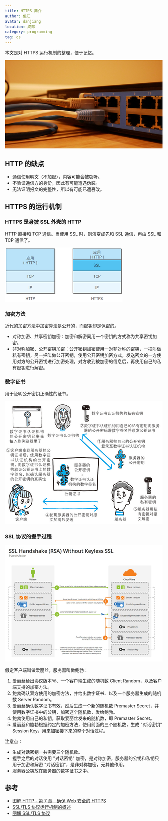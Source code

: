 ```yaml
---
title: HTTPS 简介
author: 但江
avatar: danjiang
location: 成都
category: programming
tag: cs
---
```


本文是对 HTTPS 运行机制的整理，便于记忆。

![Networking](/images/networking.jpg)

## HTTP 的缺点

* 通信使用明文（不加密），内容可能会被窃听。
* 不验证通信方的身份，因此有可能遭遇伪装。
* 无法证明报文的完整性，所以有可能已遭篡改。

## HTTPS 的运行机制

### HTTPS 是身披 SSL 外壳的 HTTP

HTTP 直接和 TCP 通信。当使用 SSL 时，则演变成先和 SSL 通信，再由 SSL 和 TCP 通信了。

![HTTP SSL](/images/http-ssl.png)

### 加密方法

近代的加密方法中加密算法是公开的，而密钥却是保密的。

* 对称加密、共享密钥加密：加密和解密同用一个密钥的方式称为共享密钥加密。
* 非对称加密、公开密钥加密：公开密钥加密使用一对非对称的密钥，一把叫做私有密钥，另一把叫做公开密钥，使用公开密钥加密方式，发送密文的一方使用对方的公开密钥进行加密处理，对方收到被加密的信息后，再使用自己的私有密钥进行解密。

### 数字证书

用于证明公开密钥正确性的证书。

![Certificate](/images/certificate.jpg)

### SSL 协议的握手过程

![SSL Handshake](/images/ssl-handshake.png)

假定客户端叫做爱丽丝，服务器叫做鲍勃：

1. 爱丽丝给出协议版本号、一个客户端生成的随机数 Client Random，以及客户端支持的加密方法。
2. 鲍勃确认双方使用的加密方法，并给出数字证书、以及一个服务器生成的随机数 Server Random。
3. 爱丽丝确认数字证书有效，然后生成一个新的随机数 Premaster Secret，并使用数字证书中的公钥，加密这个随机数，发给鲍勃。
4. 鲍勃使用自己的私钥，获取爱丽丝发来的随机数，即 Premaster Secret。
5. 爱丽丝和鲍勃根据约定的加密方法，使用前面的三个随机数，生成 "对话密钥" Session Key，用来加密接下来的整个对话过程。

注意点：

* 生成对话密钥一共需要三个随机数。
* 握手之后的对话使用 "对话密钥" 加密，是对称加密，服务器的公钥和私钥只用于加密和解密 "对话密钥"，是非对称加密，无其他作用。
* 服务器公钥放在服务器的数字证书之中。

## 参考

* [图解 HTTP - 第 7 章　确保 Web 安全的 HTTPS](https://book.douban.com/subject/25863515/)
* [SSL/TLS 协议运行机制的概述](http://www.ruanyifeng.com/blog/2014/02/ssl_tls.html)
* [图解 SSL/TLS 协议](http://www.ruanyifeng.com/blog/2014/09/illustration-ssl.html)
